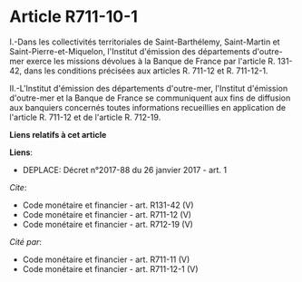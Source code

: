 # Article R711-10-1

I.-Dans les collectivités territoriales de Saint-Barthélemy, Saint-Martin et Saint-Pierre-et-Miquelon, l'Institut d'émission
des départements d'outre-mer exerce les missions dévolues à la Banque de France par l'article R. 131-42, dans les conditions
précisées aux articles R. 711-12 et R. 711-12-1. 

II.-L'Institut d'émission des départements d'outre-mer, l'Institut d'émission d'outre-mer et la Banque de France se
communiquent aux fins de diffusion aux banquiers concernés toutes informations recueillies en application de l'article R.
711-12 et de l'article R. 712-19.

**Liens relatifs à cet article**

**Liens**:

  - DEPLACE: Décret n°2017-88 du 26 janvier 2017 - art. 1

_Cite_:

  - Code monétaire et financier - art. R131-42 (V)
  - Code monétaire et financier - art. R711-12 (V)
  - Code monétaire et financier - art. R712-19 (V)

_Cité par_:

  - Code monétaire et financier - art. R711-11 (V)
  - Code monétaire et financier - art. R711-12-1 (V)
